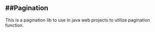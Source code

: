 ##Pagination
--------------------------------
This is a pagination lib to use in java web projects to utilize pagination function.